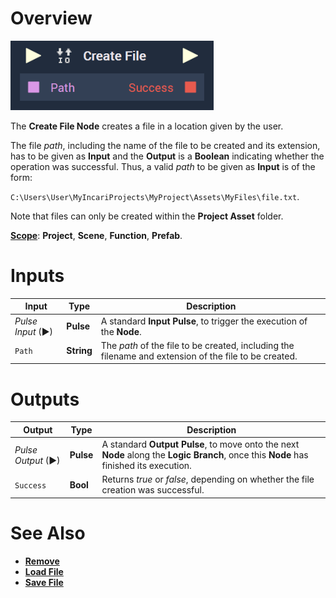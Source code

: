 # Overview

![The Create File Node.](../../.gitbook/assets/createfile_2.png)

The **Create File Node** creates a file in a location given by the user. 

The file _path_, including the name of the file to be created and its extension, has to be given as **Input** and the **Output** is a **Boolean** indicating whether the operation was successful. Thus, a valid *path* to be given as **Input** is of the form:

 `C:\Users\User\MyIncariProjects\MyProject\Assets\MyFiles\file.txt`.

Note that files can only be created within the **Project Asset** folder.

[**Scope**](../overview.md#scopes): **Project**, **Scene**, **Function**, **Prefab**.

# Inputs

|Input|Type|Description|
|---|---|---|
|*Pulse Input* (►)|**Pulse**|A standard **Input Pulse**, to trigger the execution of the **Node**.|
| `Path` | **String** | The *path* of the file to be created, including the filename and extension of the file to be created.  |

# Outputs

|Output|Type|Description|
|---|---|---|
|*Pulse Output* (►)|**Pulse**|A standard **Output Pulse**, to move onto the next **Node** along the **Logic Branch**, once this **Node** has finished its execution.|
| `Success` | **Bool** | Returns _true_ or _false_, depending on whether the file creation was successful.  |

# See Also

* [**Remove**](remove.md)
* [**Load File**](loadfile.md)
* [**Save File**](savefile.md)


